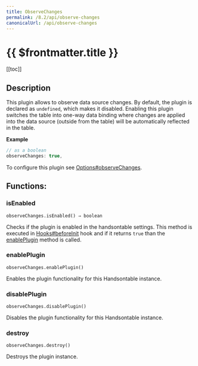 ```yaml
---
title: ObserveChanges
permalink: /8.2/api/observe-changes
canonicalUrl: /api/observe-changes
---
```


# {{ $frontmatter.title }}

[[toc]]

## Description


This plugin allows to observe data source changes. By default, the plugin is declared as `undefined`, which makes it
disabled. Enabling this plugin switches the table into one-way data binding where changes are applied into the data
source (outside from the table) will be automatically reflected in the table.


**Example**  
```js
// as a boolean
observeChanges: true,
```

To configure this plugin see [Options#observeChanges](./Options/#observeChanges).
## Functions:

### isEnabled
`observeChanges.isEnabled() ⇒ boolean`

Checks if the plugin is enabled in the handsontable settings. This method is executed in [Hooks#beforeInit](./Hooks/#beforeInit)
hook and if it returns `true` than the [enablePlugin](#ObserveChanges+enablePlugin) method is called.



### enablePlugin
`observeChanges.enablePlugin()`

Enables the plugin functionality for this Handsontable instance.



### disablePlugin
`observeChanges.disablePlugin()`

Disables the plugin functionality for this Handsontable instance.



### destroy
`observeChanges.destroy()`

Destroys the plugin instance.


